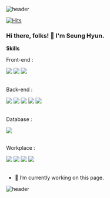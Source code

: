 ![header](https://capsule-render.vercel.app/api?type=waving&color=timeGradient&height=250&section=header&text=Hi%20there!%20👋&fontSize=70&fontAlignY=40)

[![Hits](https://hits.seeyoufarm.com/api/count/incr/badge.svg?url=https%3A%2F%2Fgithub.com%2Fpeterhyun1234)](https://hits.seeyoufarm.com) 

### Hi there, folks! 👋 I'm Seung Hyun.

<!--
**lee-seung-hyun96/lee-seung-hyun96** is a ✨ _special_ ✨ repository because its `README.md` (this file) appears on your GitHub profile.

Here are some ideas to get you started:

- 🔭 I’m currently working on Jsp & Servlet project
- 🌱 I’m currently learning Spring & Spring Boot & MSA pattern
- 👯 I’m looking to collaborate on ...
- 📫 How to reach me: dltmdgus4120@gmail.com
-->

**Skills**<br>

Front-end : 
<div>
<img src="https://img.shields.io/badge/HTML5-E34F26?style=flat-square&logo=html5&logoColor=white"/>
<img src="https://img.shields.io/badge/CSS3-1572B6?style=flat-square&logo=css3&logoColor=white"/>
<img src="https://img.shields.io/badge/JavaScript-F7DF1E?style=flat-square&logo=javascript&logoColor=black"/>
</div><br>

Back-end :
<div>
<img src="https://img.shields.io/badge/Java-007396?style=flat-square&logo=java&logoColor=white"/>
<img src="https://img.shields.io/badge/jQuery-0769AD?style=flat-square&logo=jquery&logoColor=white"/>
<img src="https://img.shields.io/badge/Spring-6DB33S?style=flat-square&logo=spring&logoColor=white"/>
<img src="https://img.shields.io/badge/Apache-D22128?=flat-square&logo=apache&logoColor=white"/>
<img src="https://img.shields.io/badge/Apache%20Tomcat-F8DC75?=flat-square&logo=apache-tomcat&logoColor=black"/>
</div><br>

Database :
<div>
<img src="https://img.shields.io/badge/Oracle-f80000?style=flat-square&logo=oracle&logoColor=white"/>
</div><br>

Workplace :
<div>
<img src="https://img.shields.io/badge/Slack-4A154B?style=flat-square&logo=slack&logoColor=white"/>
<img src="https://img.shields.io/badge/Notion-000000?style=flat-square&logo=notion&logoColor=white"/>
<img src="https://img.shields.io/badge/AWS-232F3E?style=flat-square&logo=amazon-aws&logoColor=white"/>
<img src="https://img.shields.io/badge/Eclipse-2A2152?style=flat-square&logo=eclipse&logoColor=white"/>

</div><br>

- 🔭 I’m currently working on this page. 

![header](https://capsule-render.vercel.app/api?type=waving&color=timeGradient&height=250&section=footer&fontAlignY=40)

